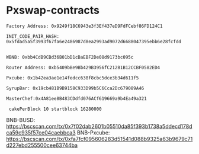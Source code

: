 # Pxswap-contracts

```
Factory Address: 0x9249f18C6943e3f3Ef437eD9FdFCebf86FD124C1

INIT_CODE_PAIR_HASH: 0x5fdad5a5f3993f67fa6e2486987d8ea2993ad9072d6688047395ebb6e28fcfdd


WBNB: 0xbb4CdB9CBd36B01bD1cBaEBF2De08d9173bc095c

Router Address: 0xb5409bBe9Bb429B3956fC212B1B12CCBF0582ED4

Pxcube: 0x1b42ea3ae1e14fedcc638f8cbc5dce3b34d611f5

SyrupBar: 0x19cb481B9B9158C933D99b5C6Cca2Dc679089A46

MasterChef:0x4A81ee8B483CDdfd076ACf619669a9b4Ea49a321 
 
 cakePerBlock 10 startblock 16280000
```


BNB-BUSD:  https://bscscan.com/tx/0x7f02dab2601b05510da85f393b1738a5ddecd178dca59c935f57ce04caebbca3
BNB-Pxcube: https://bscscan.com/tx/0xfa7fcf095606283d51541d088b9325a63b9679c71d227ebd255500cee63744ba

